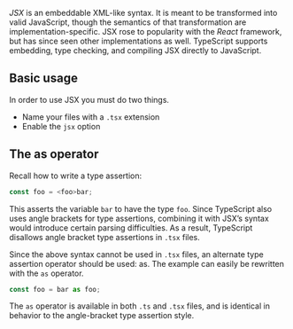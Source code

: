 <link rel="stylesheet" href="https://cdn.jsdelivr.net/npm/bootstrap-icons@1.5.0/font/bootstrap-icons.css">
<link rel="stylesheet" href="../../lib/doc_style.css">

*JSX* is an embeddable XML-like syntax. It is meant to be transformed into valid JavaScript, though the semantics of that transformation are implementation-specific. JSX rose to popularity with the *React* framework, but has since seen other implementations as well. TypeScript supports embedding, type checking, and compiling JSX directly to JavaScript.

## Basic usage
In order to use JSX you must do two things.
- Name your files with a `.tsx` extension
- Enable the `jsx` option

## The as operator
Recall how to write a type assertion:
```js
const foo = <foo>bar;
```
This asserts the variable `bar` to have the type `foo`. Since TypeScript also uses angle brackets for type assertions, combining it with JSX’s syntax would introduce certain parsing difficulties. As a result, TypeScript disallows angle bracket type assertions in `.tsx` files.

Since the above syntax cannot be used in `.tsx` files, an alternate type assertion operator should be used: as. The example can easily be rewritten with the `as` operator.
```js
const foo = bar as foo;
```
The `as` operator is available in both `.ts` and `.tsx` files, and is identical in behavior to the angle-bracket type assertion style.
































